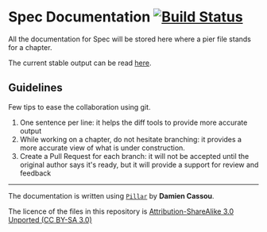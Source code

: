 Spec Documentation [![Build Status](https://travis-ci.org/SpecForPharo/documentation.png?branch=master)](https://travis-ci.org/SpecForPharo/documentation)
==================

All the documentation for Spec will be stored here
where a pier file stands for a chapter.

The current stable output can be read [here](https://github.com/SpecForPharo/documentation/blob/master/output/book.md).


## Guidelines

Few tips to ease the collaboration using git.

1. One sentence per line: it helps the diff tools to provide more accurate output
2. While working on a chapter, do not hesitate branching: it provides a more accurate view of what is under construction.
3. Create a Pull Request for each branch: it will not be accepted until the original author says it's ready, but it will provide a support for review and feedback

---

The documentation is written using [`Pillar`](http://smalltalkhub.com/#!/~Pier/Pillar) by **Damien Cassou**.

The licence of the files in this repository is [Attribution-ShareAlike 3.0 Unported (CC BY-SA 3.0)](http://creativecommons.org/licenses/by-sa/3.0/deed.en_US)
